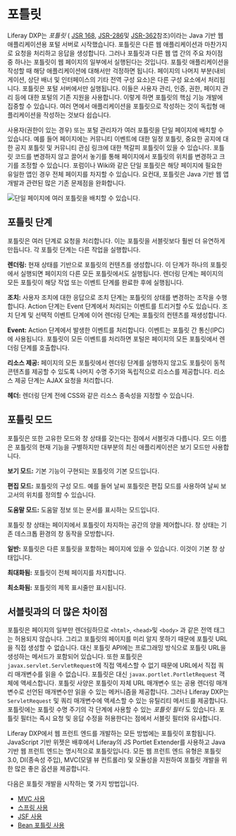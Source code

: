 # 포틀릿

Liferay DXP는 *포틀릿* ( [JSR 168](https://jcp.org/en/jsr/detail?id=168), [JSR-286](https://jcp.org/en/jsr/detail?id=286)및 [JSR-362](https://jcp.org/en/jsr/detail?id=362)참조)이라는 Java 기반 웹 애플리케이션용 포털 서버로 시작했습니다. 포틀릿은 다른 웹 애플리케이션과 마찬가지로 요청을 처리하고 응답을 생성합니다. 그러나 포틀릿과 다른 웹 앱 간의 주요 차이점 중 하나는 포틀릿이 웹 페이지의 일부에서 실행된다는 것입니다. 포틀릿 애플리케이션을 작성할 때 해당 애플리케이션에 대해서만 걱정하면 됩니다. 페이지의 나머지 부분(내비게이션, 상단 배너 및 인터페이스의 기타 전역 구성 요소)은 다른 구성 요소에서 처리됩니다. 포틀릿은 포털 서버에서만 실행됩니다. 이들은 사용자 관리, 인증, 권한, 페이지 관리 등에 대한 포털의 기존 지원을 사용합니다. 이렇게 하면 포틀릿의 핵심 기능 개발에 집중할 수 있습니다. 여러 면에서 애플리케이션을 포틀릿으로 작성하는 것이 독립형 애플리케이션을 작성하는 것보다 쉽습니다.

사용자(권한이 있는 경우) 또는 포털 관리자가 여러 포틀릿을 단일 페이지에 배치할 수 있습니다. 예를 들어 페이지에는 커뮤니티 이벤트에 대한 일정 포틀릿, 중요한 공지에 대한 공지 포틀릿 및 커뮤니티 관심 링크에 대한 책갈피 포틀릿이 있을 수 있습니다. 포틀릿 코드를 변경하지 않고 끌어서 놓기를 통해 페이지에서 포틀릿의 위치를 변경하고 크기를 조정할 수 있습니다. 포럼이나 Wiki와 같은 단일 포틀릿은 해당 페이지에 필요한 유일한 앱인 경우 전체 페이지를 차지할 수 있습니다. 요컨대, 포틀릿은 Java 기반 웹 앱 개발과 관련된 많은 기존 문제점을 완화합니다.

![단일 페이지에 여러 포틀릿을 배치할 수 있습니다.](./portlets/images/01.png)

## 포틀릿 단계

포틀릿은 여러 단계로 요청을 처리합니다. 이는 포틀릿을 서블릿보다 훨씬 더 유연하게 만듭니다. 각 포틀릿 단계는 다른 작업을 실행합니다.

**렌더링:** 현재 상태를 기반으로 포틀릿의 컨텐츠를 생성합니다. 이 단계가 하나의 포틀릿에서 실행되면 페이지의 다른 모든 포틀릿에서도 실행됩니다. 렌더링 단계는 페이지의 모든 포틀릿이 해당 작업 또는 이벤트 단계를 완료한 후에 실행됩니다.

**조치:** 사용자 조치에 대한 응답으로 조치 단계는 포틀릿의 상태를 변경하는 조작을 수행합니다. Action 단계는 Event 단계에서 처리되는 이벤트를 트리거할 수도 있습니다. 조치 단계 및 선택적 이벤트 단계에 이어 렌더링 단계는 포틀릿의 컨텐츠를 재생성합니다.

**Event:** Action 단계에서 발생한 이벤트를 처리합니다. 이벤트는 포틀릿 간 통신(IPC)에 사용됩니다. 포틀릿이 모든 이벤트를 처리하면 포털은 페이지의 모든 포틀릿에서 렌더링 단계를 호출합니다.

**리소스 제공:** 페이지의 모든 포틀릿에서 렌더링 단계를 실행하지 않고도 포틀릿이 동적 콘텐츠를 제공할 수 있도록 나머지 수명 주기와 독립적으로 리소스를 제공합니다. 리소스 제공 단계는 AJAX 요청을 처리합니다.

**헤더:** 렌더링 단계 전에 CSS와 같은 리소스 종속성을 지정할 수 있습니다.

## 포틀릿 모드

포틀릿은 또한 고유한 모드와 창 상태를 갖는다는 점에서 서블릿과 다릅니다. 모드 이름은 포틀릿의 현재 기능을 구별하지만 대부분의 최신 애플리케이션은 보기 모드만 사용합니다.

**보기 모드:** 기본 기능이 구현되는 포틀릿의 기본 모드입니다.

**편집 모드:** 포틀릿의 구성 모드. 예를 들어 날씨 포틀릿은 편집 모드를 사용하여 날씨 보고서의 위치를 정의할 수 있습니다.

**도움말 모드:** 도움말 정보 또는 문서를 표시하는 모드입니다.

포틀릿 창 상태는 페이지에서 포틀릿이 차지하는 공간의 양을 제어합니다. 창 상태는 기존 데스크톱 환경의 창 동작을 모방합니다.

**일반:** 포틀릿은 다른 포틀릿을 포함하는 페이지에 있을 수 있습니다. 이것이 기본 창 상태입니다.

**최대화됨:** 포틀릿이 전체 페이지를 차지합니다.

**최소화됨:** 포틀릿의 제목 표시줄만 표시됩니다.

## 서블릿과의 더 많은 차이점

포틀릿은 페이지의 일부만 렌더링하므로 `<html>`, `<head>`및 `<body>` 과 같은 전역 태그는 허용되지 않습니다. 그리고 포틀릿의 페이지를 미리 알지 못하기 때문에 포틀릿 URL을 직접 생성할 수 없습니다. 대신 포틀릿 API에는 프로그래밍 방식으로 포틀릿 URL을 생성하는 메서드가 포함되어 있습니다. 또한 포틀릿은 `javax.servlet.ServletRequest`에 직접 액세스할 수 없기 때문에 URL에서 직접 쿼리 매개변수를 읽을 수 없습니다. 포틀릿은 대신 `javax.portlet.PortletRequest` 객체에 액세스합니다. 포틀릿 사양은 포틀릿이 자체 URL 매개변수 또는 공용 렌더링 매개변수로 선언된 매개변수만 읽을 수 있는 메커니즘을 제공합니다. 그러나 Liferay DXP는 `ServletRequest` 및 쿼리 매개변수에 액세스할 수 있는 유틸리티 메서드를 제공합니다. 포틀릿에는 포틀릿 수명 주기의 각 단계에 사용할 수 있는 *포틀릿 필터* 도 있습니다. 포틀릿 필터는 즉시 요청 및 응답 수정을 허용한다는 점에서 서블릿 필터와 유사합니다.

Liferay DXP에서 웹 프런트 엔드를 개발하는 모든 방법에는 포틀릿이 포함됩니다. JavaScript 기반 위젯은 배후에서 Liferay의 JS Portlet Extender를 사용하고 Java 기반 웹 프런트 엔드는 명시적으로 포틀릿입니다. 모든 웹 프런트 엔드 유형은 포틀릿 3.0, DI(종속성 주입), MVC(모델 뷰 컨트롤러) 및 모듈성을 지원하여 포틀릿 개발을 위한 많은 좋은 옵션을 제공합니다.

다음은 포틀릿 개발을 시작하는 몇 가지 방법입니다.

* [MVC 사용](../using-mvc.md)
* [스프링 사용](../using-spring.md)
* [JSF 사용](../using-jsf.md)
* [Bean 포틀릿 사용](../using-bean-portlet.md)
